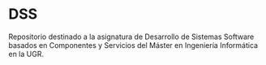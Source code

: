 # DSS
Repositorio destinado a la asignatura de Desarrollo de Sistemas Software basados en Componentes y Servicios del Máster en Ingeniería Informática en la UGR. 
